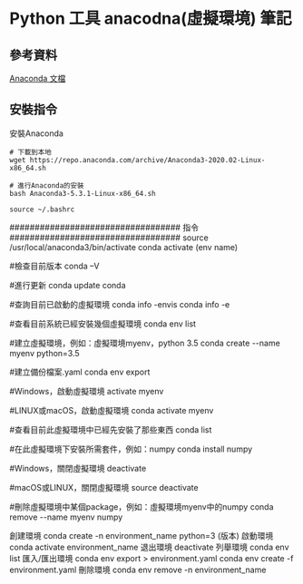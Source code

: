 # Python 工具 anacodna(虛擬環境) 筆記

## 參考資料

[Anaconda 文檔](https://docs.anaconda.com/)

## 安裝指令

安裝Anaconda

    # 下載到本地
    wget https://repo.anaconda.com/archive/Anaconda3-2020.02-Linux-x86_64.sh 

    # 進行Anaconda的安裝
    bash Anaconda3-5.3.1-Linux-x86_64.sh
    
    source ~/.bashrc

##################################
            指令
##################################
source /usr/local/anaconda3/bin/activate
conda activate (env name)


#檢查目前版本
conda –V

#進行更新
conda update conda

#查詢目前已啟動的虛擬環境 
conda info -envis
conda info -e

#查看目前系統已經安裝幾個虛擬環境
conda env list

#建立虛擬環境，例如：虛擬環境myenv，python 3.5
conda create --name myenv python=3.5 

#建立備份檔案.yaml
conda env export

#Windows，啟動虛擬環境
activate myenv

#LINUX或macOS，啟動虛擬環境
conda activate myenv

#查看目前此虛擬環境中已經先安裝了那些東西
conda list

#在此虛擬環境下安裝所需套件，例如：numpy
conda install numpy

#Windows，關閉虛擬環境
deactivate

#macOS或LINUX，關閉虛擬環境
source deactivate

#刪除虛擬環境中某個package，例如：虛擬環境myenv中的numpy
conda remove --name myenv numpy


創建環境
conda create -n environment_name python=3 (版本)
啟動環境
conda activate environment_name
退出環境
deactivate
列舉環境
conda env list
匯入/匯出環境
conda env export > environment.yaml
conda env create -f environment.yaml
刪除環境
conda env remove -n environment_name